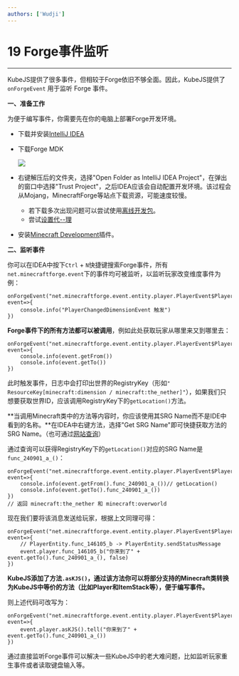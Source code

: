 ```yaml
---
authors: ['Wudji']
---
```


# 19 Forge事件监听

***

KubeJS提供了很多事件，但相较于Forge依旧不够全面。因此，KubeJS提供了 `onForgeEvent` 用于监听 Forge 事件。

**一、准备工作**

为便于编写事件，你需要先在你的电脑上部署Forge开发环境。

* 下载并安装[IntelliJ IDEA](https://www.jetbrains.com/idea/)
*   下载Forge MDK

    ![](https://m1.miaomc.cn/uploads/20220924\_632f2636b1fef.png)
* 右键解压后的文件夹，选择"Open Folder as lntelliJ IDEA Project"，在弹出的窗口中选择"Trust Project"，之后IDEA应该会自动配置开发环境。该过程会从Mojang，MinecraftForge等站点下载资源，可能速度较慢。
  * 若下载多次出现问题可以尝试使用[离线开发包](https://www.mcbbs.net/thread-896542-1-1.html)。
  * 尝试[设置代--理](https://fmltutor.ustc-zzzz.net/1.1-%E9%85%8D%E7%BD%AE%E4%BD%A0%E7%9A%84%E5%B7%A5%E4%BD%9C%E7%8E%AF%E5%A2%83.html#%E9%85%8D%E7%BD%AE%E5%B7%A5%E4%BD%9C%E7%8E%AF%E5%A2%83)
* 安装[Minecraft Development](https://plugins.jetbrains.com/plugin/8327-minecraft-development)插件。

**二、监听事件**

你可以在IDEA中按下`Ctrl` + `N`快捷键搜索Forge事件，所有`net.minecraftforge.event`下的事件均可被监听，以监听玩家改变维度事件为例：

```
onForgeEvent("net.minecraftforge.event.entity.player.PlayerEvent$PlayerChangedDimensionEvent", event=>{
    console.info("PlayerChangedDimensionEvent 触发")
})
```

**Forge事件下的所有方法都可以被调用**，例如此处获取玩家从哪里来又到哪里去：

```
onForgeEvent("net.minecraftforge.event.entity.player.PlayerEvent$PlayerChangedDimensionEvent", event=>{
    console.info(event.getFrom())
    console.info(event.getTo())
})
```

此时触发事件，日志中会打印出世界的RegistryKey（形如`" ResourceKey[minecraft:dimension / minecraft:the_nether]"`），如果我们只想要获取世界ID，应该调用RegistryKey下的`getLocation()`方法。

\*\*当调用Minecraft类中的方法等内容时，你应该使用其SRG Name而不是IDE中看到的名称。\*\*在IDEA中右键方法，选择"Get SRG Name"即可快捷获取方法的SRG Name。（也可通过[网站查询](https://linkie.shedaniel.me/mappings)）

通过查询可以获得RegistryKey下的`getLocation()`对应的SRG Name是`func_240901_a_()`：

```
onForgeEvent("net.minecraftforge.event.entity.player.PlayerEvent$PlayerChangedDimensionEvent", event=>{
    console.info(event.getFrom().func_240901_a_())// getLocation()
    console.info(event.getTo().func_240901_a_())
})
// 返回 minecraft:the_nether 和 minecraft:overworld
```

现在我们要将该消息发送给玩家，根据上文同理可得：

```
onForgeEvent("net.minecraftforge.event.entity.player.PlayerEvent$PlayerChangedDimensionEvent", event=>{
    // PlayerEntity.func_146105_b -> PlayerEntity.sendStatusMessage
    event.player.func_146105_b("你来到了" + event.getTo().func_240901_a_(), false)
})
```

**KubeJS添加了方法`.asKJS()`，通过该方法你可以将部分支持的Minecraft类转换为KubeJS中等价的方法（比如Player和ItemStack等），便于编写事件。**

则上述代码可改写为：

```
onForgeEvent("net.minecraftforge.event.entity.player.PlayerEvent$PlayerChangedDimensionEvent", event=>{
    event.player.asKJS().tell("你来到了" + event.getTo().func_240901_a_())
})
```

通过直接监听Forge事件可以解决一些KubeJS中的老大难问题，比如监听玩家重生事件或者读取键盘输入等。
